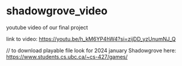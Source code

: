 # shadowgrove_video
youtube video of our final project

link to video: https://youtu.be/h_kM6YP4hW4?si=zijDD_yzUnumNJ_Q


//
to download playable file look for 2024 january Shadowgrove here: https://www.students.cs.ubc.ca/~cs-427/games/
